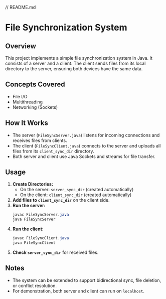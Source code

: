// README.md
# File Synchronization System

## Overview
This project implements a simple file synchronization system in Java. It consists of a server and a client. The client sends files from its local directory to the server, ensuring both devices have the same data.

## Concepts Covered
- File I/O
- Multithreading
- Networking (Sockets)

## How It Works
- The server (`FileSyncServer.java`) listens for incoming connections and receives files from clients.
- The client (`FileSyncClient.java`) connects to the server and uploads all files from its `client_sync_dir` directory.
- Both server and client use Java Sockets and streams for file transfer.

## Usage
1. **Create Directories:**
   - On the server: `server_sync_dir` (created automatically)
   - On the client: `client_sync_dir` (created automatically)
2. **Add files to `client_sync_dir`** on the client side.
3. **Run the server:**
   ```powershell
   javac FileSyncServer.java
   java FileSyncServer
   ```
4. **Run the client:**
   ```powershell
   javac FileSyncClient.java
   java FileSyncClient
   ```
5. **Check `server_sync_dir`** for received files.

## Notes
- The system can be extended to support bidirectional sync, file deletion, or conflict resolution.
- For demonstration, both server and client can run on `localhost`.
